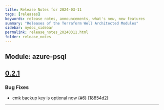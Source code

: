 ```yaml
---
title: Release Notes for 2024-03-11
tags: [releases]
keywords: release notes, announcements, what's new, new features
summary: "Releases of the Terraform Well Architected Modules"
sidebar: mydoc_sidebar
permalink: release_notes_20240311.html
folder: release_notes
---
```


## Module: azure-psql
## [0.2.1](https://github.com/CloudNationHQ/terraform-azure-psql/releases/tag/v0.2.1)


### Bug Fixes

* cmk backup key is optional now ([#6](https://github.com/CloudNationHQ/terraform-azure-psql/issues/6)) ([18854d2](https://github.com/CloudNationHQ/terraform-azure-psql/commit/18854d23a8946361f9a8ade3451e9ea18e6c6561))

---


